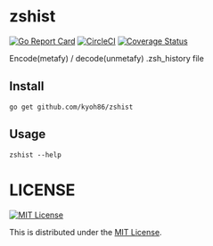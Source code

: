 # zshist

[![Go Report Card](https://goreportcard.com/badge/github.com/kyoh86/zshist)](https://goreportcard.com/report/github.com/kyoh86/zshist)
[![CircleCI](https://img.shields.io/circleci/project/github/kyoh86/zshist.svg)](https://circleci.com/gh/kyoh86/zshist)
[![Coverage Status](https://img.shields.io/codecov/c/github/kyoh86/zshist.svg)](https://codecov.io/gh/kyoh86/zshist)

Encode(metafy) / decode(unmetafy) .zsh_history file

## Install

```
go get github.com/kyoh86/zshist
```

## Usage

```
zshist --help
```

# LICENSE

[![MIT License](http://img.shields.io/badge/license-MIT-blue.svg)](http://www.opensource.org/licenses/MIT)

This is distributed under the [MIT License](http://www.opensource.org/licenses/MIT).
